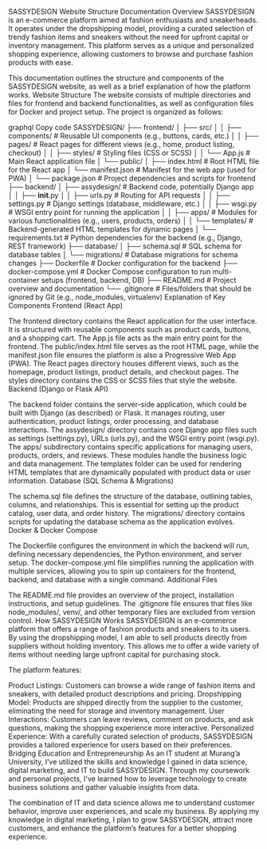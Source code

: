 SASSYDESIGN Website Structure Documentation
Overview
SASSYDESIGN is an e-commerce platform aimed at fashion enthusiasts and sneakerheads. It operates under the dropshipping model, providing a curated selection of trendy fashion items and sneakers without the need for upfront capital or inventory management. This platform serves as a unique and personalized shopping experience, allowing customers to browse and purchase fashion products with ease.

This documentation outlines the structure and components of the SASSYDESIGN website, as well as a brief explanation of how the platform works.
Website Structure
The website consists of multiple directories and files for frontend and backend functionalities, as well as configuration files for Docker and project setup. The project is organized as follows:

graphql
Copy code
SASSYDESIGN/
├── frontend/
│   ├── src/
│   │   ├── components/          # Reusable UI components (e.g., buttons, cards, etc.)
│   │   ├── pages/               # React pages for different views (e.g., home, product listing, checkout)
│   │   ├── styles/              # Styling files (CSS or SCSS)
│   │   └── App.js               # Main React application file
│   └── public/
│       ├── index.html           # Root HTML file for the React app
│       └── manifest.json        # Manifest for the web app (used for PWA)
│   └── package.json             # Project dependencies and scripts for frontend
├── backend/
│   ├── assydesign/              # Backend code, potentially Django app
│   │   ├── __init__.py
│   │   ├── urls.py              # Routing for API requests
│   │   ├── settings.py          # Django settings (database, middleware, etc.)
│   │   ├── wsgi.py              # WSGI entry point for running the application
│   │   ├── apps/                # Modules for various functionalities (e.g., users, products, orders)
│   │   └── templates/           # Backend-generated HTML templates for dynamic pages
│   └── requirements.txt         # Python dependencies for the backend (e.g., Django, REST framework)
├── database/
│   ├── schema.sql              # SQL schema for database tables
│   └── migrations/             # Database migrations for schema changes
├── Dockerfile                  # Docker configuration for the backend
├── docker-compose.yml          # Docker Compose configuration to run multi-container setups (frontend, backend, DB)
├── README.md                   # Project overview and documentation
└── .gitignore                  # Files/folders that should be ignored by Git (e.g., node_modules, virtualenv)
Explanation of Key Components
Frontend (React App)

The frontend directory contains the React application for the user interface. It is structured with reusable components such as product cards, buttons, and a shopping cart. The App.js file acts as the main entry point for the frontend.
The public/index.html file serves as the root HTML page, while the manifest.json file ensures the platform is also a Progressive Web App (PWA).
The React pages directory houses different views, such as the homepage, product listings, product details, and checkout pages.
The styles directory contains the CSS or SCSS files that style the website.
Backend (Django or Flask API)

The backend folder contains the server-side application, which could be built with Django (as described) or Flask. It manages routing, user authentication, product listings, order processing, and database interactions.
The assydesign/ directory contains core Django app files such as settings (settings.py), URLs (urls.py), and the WSGI entry point (wsgi.py).
The apps/ subdirectory contains specific applications for managing users, products, orders, and reviews. These modules handle the business logic and data management.
The templates folder can be used for rendering HTML templates that are dynamically populated with product data or user information.
Database (SQL Schema & Migrations)

The schema.sql file defines the structure of the database, outlining tables, columns, and relationships. This is essential for setting up the product catalog, user data, and order history.
The migrations/ directory contains scripts for updating the database schema as the application evolves.
Docker & Docker Compose

The Dockerfile configures the environment in which the backend will run, defining necessary dependencies, the Python environment, and server setup.
The docker-compose.yml file simplifies running the application with multiple services, allowing you to spin up containers for the frontend, backend, and database with a single command.
Additional Files

The README.md file provides an overview of the project, installation instructions, and setup guidelines.
The .gitignore file ensures that files like node_modules/, venv/, and other temporary files are excluded from version control.
How SASSYDESIGN Works
SASSYDESIGN is an e-commerce platform that offers a range of fashion products and sneakers to its users. By using the dropshipping model, I am able to sell products directly from suppliers without holding inventory. This allows me to offer a wide variety of items without needing large upfront capital for purchasing stock.

The platform features:

Product Listings: Customers can browse a wide range of fashion items and sneakers, with detailed product descriptions and pricing.
Dropshipping Model: Products are shipped directly from the supplier to the customer, eliminating the need for storage and inventory management.
User Interactions: Customers can leave reviews, comment on products, and ask questions, making the shopping experience more interactive.
Personalized Experience: With a carefully curated selection of products, SASSYDESIGN provides a tailored experience for users based on their preferences.
Bridging Education and Entrepreneurship
As an IT student at Murang’a University, I’ve utilized the skills and knowledge I gained in data science, digital marketing, and IT to build SASSYDESIGN. Through my coursework and personal projects, I've learned how to leverage technology to create business solutions and gather valuable insights from data.

The combination of IT and data science allows me to understand customer behavior, improve user experiences, and scale my business. By applying my knowledge in digital marketing, I plan to grow SASSYDESIGN, attract more customers, and enhance the platform’s features for a better shopping experience.

